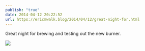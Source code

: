 ```yaml
---
publish: "true"
date: 2014-04-12 20:22:52
url: https://ericmwalk.blog/2014/04/12/great-night-for.html
---
```


Great night for brewing and testing out the new burner.

![](https://ericmwalk.blog/uploads/2022/6aa9e7119f.jpg)